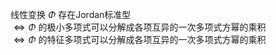 线性变换 $\Phi$ 存在Jordan标准型  
 $\Leftrightarrow\Phi$ 的极小多项式可以分解成各项互异的一次多项式方幂的乘积  
 $\Leftrightarrow\Phi$ 的特征多项式可以分解成各项互异的一次多项式方幂的乘积  
